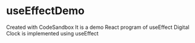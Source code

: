 # useEffectDemo
Created with CodeSandbox
It is a demo React program of useEffect
Digital Clock is implemented using useEffect
